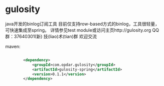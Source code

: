 # gulosity
java开发的binlog订阅工具
目前仅支持row-based方式的binlog，工具很轻量，可快速集成至spring。
详情参见test module或访问主页http://gulosity.org
QQ群：37640301(新) 技(liao)术(tian)群
欢迎交流

maven:

```xml

        <dependency>
            <groupId>com.opdar.gulosity</groupId>
            <artifactId>gulosity-spring</artifactId>
            <version>0.1.1</version>
        </dependency>

```